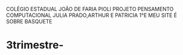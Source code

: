 COLÉGIO ESTADUAL JOÃO DE FARIA PIOLI
PROJETO PENSAMENTO COMPUTACIONAL
JULIA PRADO,ARTHUR E PATRICIA
1°E
MEU SITE É SOBRE BASQUETE
# 3trimestre-
